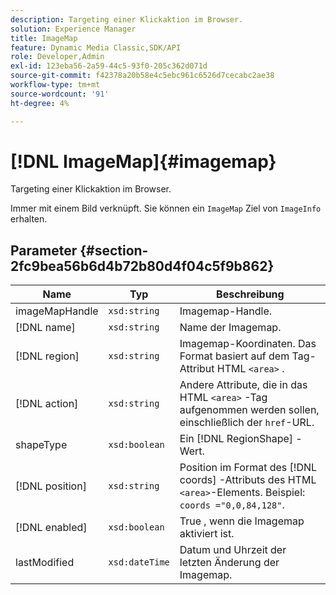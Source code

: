 ```yaml
---
description: Targeting einer Klickaktion im Browser.
solution: Experience Manager
title: ImageMap
feature: Dynamic Media Classic,SDK/API
role: Developer,Admin
exl-id: 123eba56-2a59-44c5-93f0-205c362d071d
source-git-commit: f42378a20b58e4c5ebc961c6526d7cecabc2ae38
workflow-type: tm+mt
source-wordcount: '91'
ht-degree: 4%

---
```


# [!DNL ImageMap]{#imagemap}

Targeting einer Klickaktion im Browser.

Immer mit einem Bild verknüpft. Sie können ein `ImageMap` Ziel von `ImageInfo` erhalten.

## Parameter {#section-2fc9bea56b6d4b72b80d4f04c5f9b862}

| Name | Typ | Beschreibung |
|---|---|---|
| imageMapHandle | `xsd:string` | Imagemap-Handle. |
| [!DNL name] | `xsd:string` | Name der Imagemap. |
| [!DNL region] | `xsd:string` | Imagemap-Koordinaten. Das Format basiert auf dem Tag-Attribut HTML `<area>` . |
| [!DNL action] | `xsd:string` | Andere Attribute, die in das HTML `<area>` -Tag aufgenommen werden sollen, einschließlich der `href`-URL. |
| shapeType | `xsd:boolean` | Ein [!DNL RegionShape] -Wert. |
| [!DNL position] | `xsd:string` | Position im Format des [!DNL coords] -Attributs des HTML `<area>`-Elements. Beispiel: `coords ="0,0,84,128"`. |
| [!DNL enabled] | `xsd:boolean` | True , wenn die Imagemap aktiviert ist. |
| lastModified | `xsd:dateTime` | Datum und Uhrzeit der letzten Änderung der Imagemap. |

